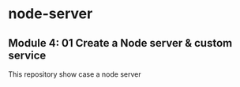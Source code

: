 # node-server
## Module 4: 01 Create a Node server & custom service
This repository show case a node server
